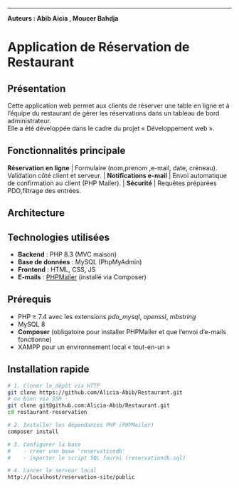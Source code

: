 ***
**Auteurs : 
Abib Aicia , Moucer Bahdja**

# Application de Réservation de Restaurant

## Présentation
Cette application web permet aux clients de réserver une table en ligne et à l’équipe du restaurant de gérer les réservations dans un tableau de bord administrateur.  
Elle a été développée dans le cadre du projet « Développement web ».

## Fonctionnalités principale
 **Réservation en ligne** | Formulaire (nom,prenom ,e-mail, date, créneau). Validation côté client et serveur. |
 **Notifications e-mail** | Envoi automatique de confirmation au client (PHP Mailer). |
 **Sécurité** | Requêtes préparées PDO,filtrage des entrées.

## Architecture


## Technologies utilisées
- **Backend** : PHP 8.3 (MVC maison)
- **Base de données** : MySQL (PhpMyAdmin)
- **Frontend** : HTML, CSS, JS
- **E-mails** : [PHPMailer](https://github.com/PHPMailer/PHPMailer) (installé via Composer)

## Prérequis
- PHP ≥ 7.4 avec les extensions *pdo_mysql*, *openssl*, *mbstring*
- MySQL 8
- **Composer** (obligatoire pour installer PHPMailer et que l’envoi d’e-mails fonctionne)
- XAMPP pour un environnement local « tout-en-un »

## Installation rapide

```bash
# 1. Cloner le dépôt via HTTP
git clone https://github.com/Alicia-Abib/Restaurant.git 
# ou bien via SSH
git clone git@github.com:Alicia-Abib/Restaurant.git
cd restaurant-reservation

# 2. Installer les dépendances PHP (PHPMailer)
composer install

# 3. Configurer la base
#    - créer une base 'reservationdb'
#    - importer le script SQL fourni (reservationdb.sql)

# 4. Lancer le serveur local
http://localhost/reservation-site/public
``` 
